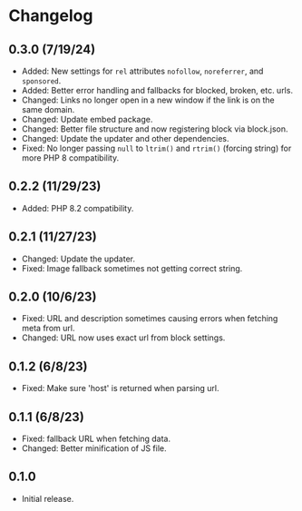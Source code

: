 # Changelog

## 0.3.0 (7/19/24)
* Added: New settings for `rel` attributes `nofollow`, `noreferrer`, and `sponsored`.
* Added: Better error handling and fallbacks for blocked, broken, etc. urls.
* Changed: Links no longer open in a new window if the link is on the same domain.
* Changed: Update embed package.
* Changed: Better file structure and now registering block via block.json.
* Changed: Update the updater and other dependencies.
* Fixed: No longer passing `null` to `ltrim()` and `rtrim()` (forcing string) for more PHP 8 compatibility.

## 0.2.2 (11/29/23)
* Added: PHP 8.2 compatibility.

## 0.2.1 (11/27/23)
* Changed: Update the updater.
* Fixed: Image fallback sometimes not getting correct string.

## 0.2.0 (10/6/23)
* Fixed: URL and description sometimes causing errors when fetching meta from url.
* Changed: URL now uses exact url from block settings.

## 0.1.2 (6/8/23)
* Fixed: Make sure 'host' is returned when parsing url.

## 0.1.1 (6/8/23)
* Fixed: fallback URL when fetching data.
* Changed: Better minification of JS file.

## 0.1.0
* Initial release.
